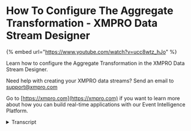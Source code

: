 # How To Configure The Aggregate Transformation - XMPRO Data Stream Designer
{% embed url="https://www.youtube.com/watch?v=ucc8wtz_hJo" %}

Learn how to configure the Aggregate Transformation in the XMPRO Data Stream Designer. 

Need help with creating your XMPRO data streams? Send an email to support@xmpro.com 

Go to [https://xmpro.com](https://xmpro.com) if you want to learn more about how you can build real-time applications with our Event Intelligence Platform.
<details>
<summary>Transcript</summary>but we are going to do here is look at

how to set up and configure the IP and

transformation agent the aggregate agent

allows you to apply function to data

captured in a specified period of time

for example calculate the average

temperature recorded over a period of 10

seconds I already have an events I'm

going to set up and configured which

will seminar the number of readings

coming from census I have also added an

event printer to my canvas which will

allow us to see what the are created

data looks like go to the tool box and

search for applicate you'll find it

under transformations

click on the agent and drag it to the

canvas connect the output endpoint of

the events unlike the agent to the input

endpoint of the aggregate agent and they

are in point of the aggregate agent to

the input end point of the event printer

agent note that the apical agent has a

default name assigned to it you can

rename an agent by clicking on the white

space and start typing

click somewhere else on the on the

canvas click 'save double-click on your

aggregate agent this is where you will

be configuring your agent first make

sure you're using the correct collection

if not select another collection from

the drop-down next select the attributes

to group on I'm going to select reading

number next you need to add your

aggregate function expand the page click

on the + to add a new row select the

function from the list in the drop-down

that you want to apply to the data I'm

going to leave it as average then I'm

going to select my parameter which is

temperature and I'm going to give it an

alias

and click somewhere else in the forum

then I need to specify my window you can

find an entire list available when you

click on the drop-down I'm going to

click second and add the size as five

then I'm going to click apply save now I

want to run my stream so I'm going to

click on publish to view the live data

click on live view and select your event

printer agent and click Save

give it a second and the data will start

coming through to expand the page click

on maximize

you
</details>